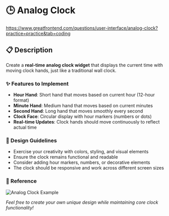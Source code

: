 # 🕒 Analog Clock

https://www.greatfrontend.com/questions/user-interface/analog-clock?practice=practice&tab=coding

## 📋 Description

Create a **real-time analog clock widget** that displays the current time with moving clock hands, just like a traditional wall clock.

### ✨ Features to Implement

- **Hour Hand**: Short hand that moves based on current hour (12-hour format)
- **Minute Hand**: Medium hand that moves based on current minutes
- **Second Hand**: Long hand that moves smoothly every second
- **Clock Face**: Circular display with hour markers (numbers or dots)
- **Real-time Updates**: Clock hands should move continuously to reflect actual time

### 🎨 Design Guidelines

- Exercise your creativity with colors, styling, and visual elements
- Ensure the clock remains functional and readable
- Consider adding hour markers, numbers, or decorative elements
- The clock should be responsive and work across different screen sizes

### 📸 Reference

![Analog Clock Example](https://www.greatfrontend.com/img/questions/analog-clock/analog-clock-example.png)

_Feel free to create your own unique design while maintaining core clock functionality!_
